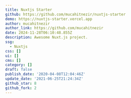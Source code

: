 ```yaml
---
title: Nuxtjs Starter
github: https://github.com/mucahitnezir/nuxtjs-starter
demo: https://nuxtjs-starter.vercel.app
author: mucahitnezir
author_link: https://github.com/mucahitnezir
date: 2024-11-28T06:10:48.855Z
description: Awesome Nuxt.js project.
ssg:
  - Nuxtjs
css: []
ui: []
cms: []
category: []
draft: false
publish_date: '2020-04-08T12:04:46Z'
update_date: '2021-06-25T21:24:34Z'
github_star: 8
github_fork: 2
---
```

